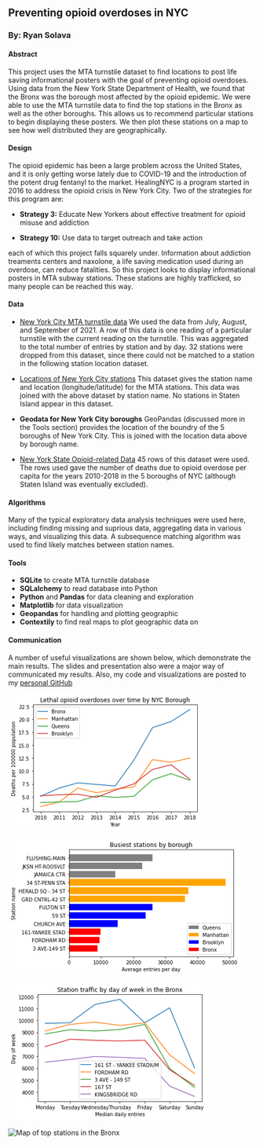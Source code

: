 ## **Preventing opioid overdoses in NYC**

### By: Ryan Solava

#### Abstract

This project uses the MTA turnstile dataset to find locations to post life saving informational posters with the goal of preventing opioid overdoses. Using data from the New York State Department of Health, we found that the Bronx was the borough most affected by the opioid epidemic. We were able to use the MTA turnstile data to find the top stations in the Bronx as well as the other boroughs. This allows us to recommend particular stations to begin displaying these posters. We then plot these stations on a map to see how well distributed they are geographically.

#### Design

The opioid epidemic has been a large problem across the United States, and it is only getting worse lately due to COVID-19 and the introduction of the potent drug fentanyl to the market. HealingNYC is a program started in 2016 to address the opioid crisis in New York City. Two of the strategies for this program are:

* **Strategy 3:** Educate New Yorkers about
 effective treatment for opioid misuse
 and addiction

 * **Strategy 10:** Use data to target outreach and
 take action

 each of which this project falls squarely under. Information about addiction treaments centers and naxolone, a life saving medication used during an overdose, can reduce fatalities. So this project looks to display informational posters in MTA subway stations. These stations are highly trafficked, so many people can be reached this way.

 #### Data

* [New York City MTA turnstile data](http://web.mta.info/developers/turnstile.html) We used the data from July, August, and September of 2021. A row of this data is one reading of a particular turnstile with the current reading on the turnstile. This was aggregated to the total number of entries by station and by day. 32 stations were dropped from this dataset, since there could not be matched to a station in the following station location dataset.

* [Locations of New York City stations](https://data.cityofnewyork.us/Transportation/Subway-Stations/arq3-7z49) This dataset gives the station name and location (longitude/latitude) for the MTA stations. This data was joined with the above dataset by station name. No stations in Staten Island appear in this dataset.

* **Geodata for New York City boroughs** GeoPandas (discussed more in the Tools section) provides the location of the boundry of the 5 boroughs of New York City. This is joined with the location data above by borough name.

* [New York State Opioid-related Data](https://www.health.ny.gov/statistics/opioid/) 45 rows of this dataset were used. The rows used gave the number of deaths due to opioid overdose per capita for the years 2010-2018 in the 5 boroughs of NYC (although Staten Island was eventually excluded).

 #### Algorithms

Many of the typical exploratory data analysis techniques were used here, including finding missing and suprious data, aggregating data in various ways, and visualizing this data. A subsequence matching algorithm was used to find likely matches between station names.

 #### Tools

* **SQLite** to create MTA turnstile database
* **SQLalchemy** to read database into Python
* **Python** and **Pandas** for data cleaning and exploration
* **Matplotlib** for data visualization
* **Geopandas** for handling and plotting geographic
* **Contextily** to find real maps to plot geographic data on


#### Communication

A number of useful visualizations are shown below, which demonstrate the main results. The slides and presentation also were a major way of communicated my results. Also, my code and visualizations are posted to my [personal GitHub](https://github.com/rsolava/mta-eda)

![Lethal Opioid Overdoses by NYC Borough](op_deaths_time.png)


![Top stations by borough](top_stations_by_boro.png)

![Station traffic by day](station_traffic_day.png)

![Map of top stations in the Bronx](station_locations.png)
